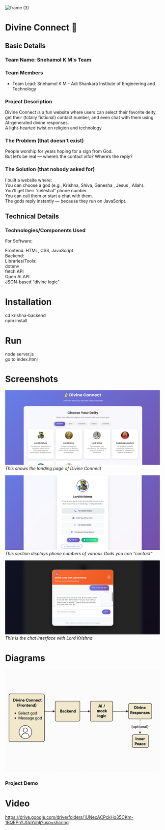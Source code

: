 <img width="3188" height="1202" alt="frame (3)" src="https://github.com/user-attachments/assets/517ad8e9-ad22-457d-9538-a9e62d137cd7" />


# Divine Connect 🎯


## Basic Details
### Team Name: Snehamol K M's Team


### Team Members
- Team Lead: Snehamol K M - Adi Shankara Institute of Engineering and Technology


### Project Description
Divine Connect is a fun website where users can select their favorite deity, get their (totally fictional) contact number, and even chat with them using AI-generated divine responses.<br>
A light-hearted twist on religion and technology

### The Problem (that doesn't exist)
People worship for years hoping for a sign from God.<br>
But let’s be real — where’s the contact info? Where’s the reply?

### The Solution (that nobody asked for)
I built a website where:<br>
You can choose a god (e.g., Krishna, Shiva, Ganesha , Jesus , Allah).<br>
You'll get their “celestial” phone number.<br>
You can call them or start a chat with them.<br>
The gods reply instantly — because they run on JavaScript.<br>

## Technical Details
### Technologies/Components Used
For Software:<br>

Frontend: HTML, CSS, JavaScript<br>
Backend: <br>
Libraries/Tools: <br>
dotenv <br>
fetch API <br>
Open AI API <br>
JSON-based "divine logic" <br>

# Installation
cd krishna-backend <br>
npm install <br>

# Run
node server.js <br>
go to index.html <br>

# Screenshots 

![Landing Page](demo_ss/image1.png)  
*This shows the landing page of Divine Connect*

![Chat with God](demo_ss/image2.png)  
*This section displays phone numbers of various Gods you can "contact"* 

![Divine Contact Numbers](demo_ss/image3.png)  
*This is the chat interface with Lord Krishna*


# Diagrams
![Workflow](demo_ss/architecture.png)


### Project Demo
# Video
https://drive.google.com/drive/folders/1UNecACPckHo35CKm-1BQEPnYJGpYohIj?usp=sharing












